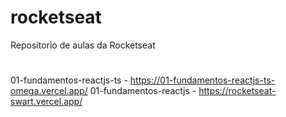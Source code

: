 # rocketseat
 Repositorio de aulas da Rocketseat
#
01-fundamentos-reactjs-ts - https://01-fundamentos-reactjs-ts-omega.vercel.app/
01-fundamentos-reactjs - https://rocketseat-swart.vercel.app/
